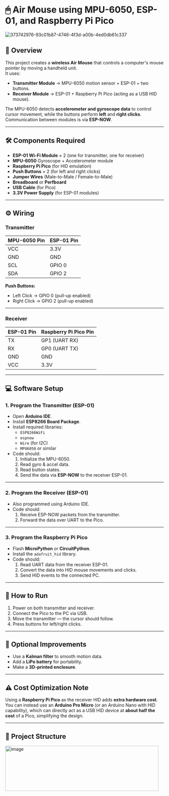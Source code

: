 
# 🖱 Air Mouse using MPU-6050, ESP-01, and Raspberry Pi Pico
![373742976-93c01b87-4746-4f3d-a00b-4ed0db61c337](https://github.com/user-attachments/assets/c15ac1f8-0a6f-419e-a135-32ba2496e018)

## 📌 Overview
This project creates a **wireless Air Mouse** that controls a computer's mouse pointer by moving a handheld unit.  
It uses:
- **Transmitter Module** → MPU-6050 motion sensor + ESP-01 + two buttons.
- **Receiver Module** → ESP-01 + Raspberry Pi Pico (acting as a USB HID mouse).

The MPU-6050 detects **accelerometer and gyroscope data** to control cursor movement, while the buttons perform **left** and **right clicks**.  
Communication between modules is via **ESP-NOW**.

---

## 🛠 Components Required
- **ESP-01 Wi-Fi Module** × 2 (one for transmitter, one for receiver)
- **MPU-6050** Gyroscope + Accelerometer module
- **Raspberry Pi Pico** (for HID emulation)
- **Push Buttons** × 2 (for left and right clicks)
- **Jumper Wires** (Male-to-Male / Female-to-Male)
- **Breadboard** or **Perfboard**
- **USB Cable** (for Pico)
- **3.3V Power Supply** (for ESP-01 modules)

---

## ⚙️ Wiring

### **Transmitter**
| MPU-6050 Pin | ESP-01 Pin |
|--------------|-----------|
| VCC          | 3.3V      |
| GND          | GND       |
| SCL          | GPIO 0    |
| SDA          | GPIO 2    |

**Push Buttons:**
- Left Click → GPIO 0 (pull-up enabled)
- Right Click → GPIO 2 (pull-up enabled)

---

### **Receiver**
| ESP-01 Pin | Raspberry Pi Pico Pin |
|------------|-----------------------|
| TX         | GP1 (UART RX)         |
| RX         | GP0 (UART TX)         |
| GND        | GND                   |
| VCC        | 3.3V                  |

---

## 💻 Software Setup

### **1. Program the Transmitter (ESP-01)**
- Open **Arduino IDE**.
- Install **ESP8266 Board Package**.
- Install required libraries:
  - `ESP8266WiFi`
  - `espnow`
  - `Wire` (for I2C)
  - `MPU6050` or similar
- Code should:
  1. Initialize the MPU-6050.
  2. Read gyro & accel data.
  3. Read button states.
  4. Send the data via **ESP-NOW** to the receiver ESP-01.

---

### **2. Program the Receiver (ESP-01)**
- Also programmed using Arduino IDE.
- Code should:
  1. Receive ESP-NOW packets from the transmitter.
  2. Forward the data over UART to the Pico.

---

### **3. Program the Raspberry Pi Pico**
- Flash **MicroPython** or **CircuitPython**.
- Install the `adafruit_hid` library.
- Code should:
  1. Read UART data from the receiver ESP-01.
  2. Convert the data into HID mouse movements and clicks.
  3. Send HID events to the connected PC.

---

## 🚀 How to Run
1. Power on both transmitter and receiver.
2. Connect the Pico to the PC via USB.
3. Move the transmitter — the cursor should follow.
4. Press buttons for left/right clicks.

---

## 🔧 Optional Improvements
- Use a **Kalman filter** to smooth motion data.
- Add a **LiPo battery** for portability.
- Make a **3D-printed enclosure**.

---

## ⚠️ Cost Optimization Note
Using a **Raspberry Pi Pico** as the receiver HID adds **extra hardware cost**.  
You can instead use an **Arduino Pro Micro** (or an Arduino Nano with HID capability), which can directly act as a USB HID device at **about half the cost** of a Pico, simplifying the design.

---

## 📂 Project Structure

<img width="487" height="144" alt="image" src="https://github.com/user-attachments/assets/c6360326-b411-4267-8be3-3ceffbd1f327" />
